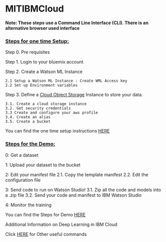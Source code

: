 # MITIBMCloud


**Note: These steps use a Command Line Interface (CLI). There is an alternative browser used interface** 

### [Steps for one time Setup:](https://github.com/mypublicorg/pytorch-cifar10-in-ibm-cloud/blob/master/onetimesetup.md)

Step 0. Pre requisites

Step 1. Login to your bluemix account

Step 2. Create a Watson ML Instance

    2.1 Setup a Watson ML Instance : Create WML Access key  
    2.2 Set up Environment variables
    
    
Step 3. Define a [Cloud Object Storage](https://www.ibm.com/cloud/object-storage/faq) Instance to store your data.

    3.1. Create a cloud storage instance
    3.2. Get security credentials
    3.3 Create and configure your aws profile
    3.4. Create an alias
    3.5. Create a bucket
    
You can find the one time setup instructions [HERE](https://github.com/mypublicorg/pytorch-cifar10-in-ibm-cloud/blob/master/onetimesetup.md)
    
 
 ### [Steps for the Demo:](https://github.com/mypublicorg/pytorch-cifar10-in-ibm-cloud/blob/master/demo.md)
 
 0: Get a dataset
 
 1: Upload your dataset to the bucket
 
 2: Edit your manifest file
    2.1. Copy the template manifest
    2.2. Edit the configuration file
 
 3: Send code to run on Watson Studio!
    3.1. Zip all the code and models into a .zip file
    3.2. Send your code and manifest to IBM Watson Studio
 
 4: Monitor the training
 
 You can find the Steps for Demo [HERE](https://github.com/mypublicorg/pytorch-cifar10-in-ibm-cloud/blob/master/demo.md)
  
 Additional Information on Deep Learning in IBM Cloud
 
 Click [HERE](https://github.com/mypublicorg/pytorch-cifar10-in-ibm-cloud/blob/master/usefulcommands.md)  for Other useful commands
